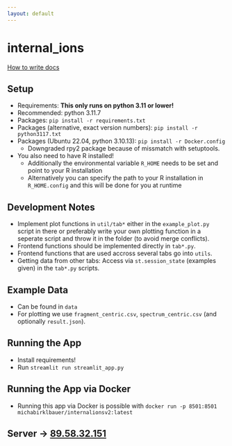 ```yaml
---
layout: default
---
```


# internal_ions

[How to write docs](./howto.html)

## Setup

- Requirements: **This only runs on python 3.11 or lower!**
- Recommended: python 3.11.7
- Packages: `pip install -r requirements.txt`
- Packages (alternative, exact version numbers): `pip install -r python3117.txt`
- Packages (Ubuntu 22.04, python 3.10.13): `pip install -r Docker.config`
  - Downgraded rpy2 package because of missmatch with setuptools.
- You also need to have R installed!
  - Additionally the environmental variable `R_HOME` needs to be set and point to your R installation
  - Alternatively you can specify the path to your R installation in `R_HOME.config` and this will be done for you at runtime

## Development Notes

- Implement plot functions in `util/tab*` either in the `example_plot.py` script in there or preferably write your
  own plotting function in a seperate script and throw it in the folder (to avoid merge conflicts).
- Frontend functions should be implemented directly in `tab*.py`.
- Frontend functions that are used accross several tabs go into `utils`.
- Getting data from other tabs: Access via `st.session_state` (examples given) in the `tab*.py` scripts.

## Example Data

- Can be found in `data`
- For plotting we use `fragment_centric.csv`, `spectrum_centric.csv` (and optionally `result.json`).

## Running the App

- Install requirements!
- Run `streamlit run streamlit_app.py`

## Running the App via Docker

- Running this app via Docker is possible with `docker run -p 8501:8501 michabirklbauer/internalionsv2:latest`

## Server -> [89.58.32.151](http://89.58.32.151/)
